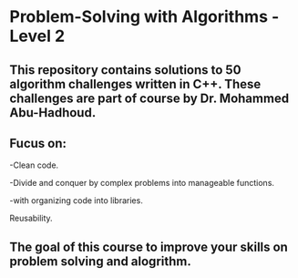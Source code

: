 # Problem-Solving with Algorithms - Level 2

 ## This repository contains solutions to 50 algorithm challenges written in C++. These challenges are part of course by Dr. Mohammed Abu-Hadhoud.
  
## Fucus on:

-Clean code.

-Divide and conquer by complex problems into manageable functions.

-with organizing code into libraries.

Reusability.

  ## The goal of this course to improve your skills on problem solving and alogrithm.
  


